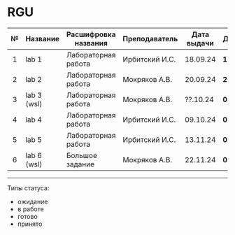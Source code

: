 # RGU

| № | Название | Расшифровка названия | Преподаватель | Дата выдачи | Дедлайн | Статус |
| :---: | --- | --- | --- | --- | --- | --- |
| 1 | lab 1       | Лабораторная работа | Ирбитский И.С. | 18.09.24 | **16.10.24** | принято  |
| 2 | lab 2       | Лабораторная работа | Мокряков А.В.  | 20.09.24 | **27.09.24** | готово   |
| 3 | lab 3 (wsl) | Лабораторная работа | Мокряков А.В.  | ??.10.24 | **01.31.24** | готово   |
| 4 | lab 4       | Лабораторная работа | Ирбитский И.С. | 09.10.24 | **01.31.24** | готово   |
| 5 | lab 5       | Лабораторная работа | Ирбитский И.С. | 13.11.24 | **01.31.24** | в работе |
| 6 | lab 6 (wsl) | Большое задание     | Мокряков А.В.  | 22.11.24 | **01.31.24** | в работе |


****
Типы статуса:
- ожидание
- в работе
- готово
- принято